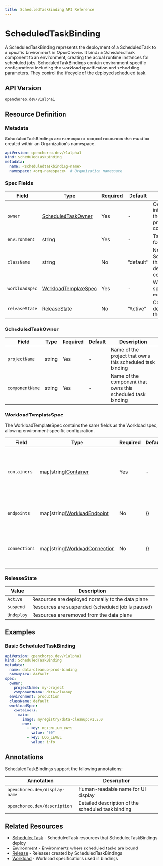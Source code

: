 ```yaml
---
title: ScheduledTaskBinding API Reference
---
```


# ScheduledTaskBinding

A ScheduledTaskBinding represents the deployment of a ScheduledTask to a specific Environment in OpenChoreo. It binds a
ScheduledTask component to an environment, creating the actual runtime instances for scheduled jobs.
ScheduledTaskBindings
contain environment-specific configurations including the workload specification and scheduling parameters. They control
the lifecycle of the deployed scheduled task.

## API Version

`openchoreo.dev/v1alpha1`

## Resource Definition

### Metadata

ScheduledTaskBindings are namespace-scoped resources that must be created within an Organization's namespace.

```yaml
apiVersion: openchoreo.dev/v1alpha1
kind: ScheduledTaskBinding
metadata:
  name: <scheduledtaskbinding-name>
  namespace: <org-namespace>  # Organization namespace
```

### Spec Fields

| Field          | Type                                          | Required | Default   | Description                                                           |
|----------------|-----------------------------------------------|----------|-----------|-----------------------------------------------------------------------|
| `owner`        | [ScheduledTaskOwner](#scheduledtaskowner)     | Yes      | -         | Ownership information linking the binding to a project and component  |
| `environment`  | string                                        | Yes      | -         | Target environment for this binding                                   |
| `className`    | string                                        | No       | "default" | Name of the ScheduledTaskClass that provides deployment configuration |
| `workloadSpec` | [WorkloadTemplateSpec](#workloadtemplatespec) | Yes      | -         | Workload specification for this environment                           |
| `releaseState` | [ReleaseState](#releasestate)                 | No       | "Active"  | Controls the deployment state of the release                          |

### ScheduledTaskOwner

| Field           | Type   | Required | Default | Description                                                 |
|-----------------|--------|----------|---------|-------------------------------------------------------------|
| `projectName`   | string | Yes      | -       | Name of the project that owns this scheduled task binding   |
| `componentName` | string | Yes      | -       | Name of the component that owns this scheduled task binding |

### WorkloadTemplateSpec

The WorkloadTemplateSpec contains the same fields as the Workload spec, allowing environment-specific configuration.

| Field         | Type                                                                           | Required | Default | Description                                                                                            |
|---------------|--------------------------------------------------------------------------------|----------|---------|--------------------------------------------------------------------------------------------------------|
| `containers`  | map[string][Container](../application/workload.md#container)                   | Yes      | -       | Container specifications keyed by container name. Must have at least one container with the key "main" |
| `endpoints`   | map[string][WorkloadEndpoint](../application/workload.md#workloadendpoint)     | No       | {}      | Network endpoints for port exposure keyed by endpoint name                                             |
| `connections` | map[string][WorkloadConnection](../application/workload.md#workloadconnection) | No       | {}      | Connections to internal/external resources keyed by connection name                                    |

### ReleaseState

| Value      | Description                                       |
|------------|---------------------------------------------------|
| `Active`   | Resources are deployed normally to the data plane |
| `Suspend`  | Resources are suspended (scheduled job is paused) |
| `Undeploy` | Resources are removed from the data plane         |

## Examples

### Basic ScheduledTaskBinding

```yaml
apiVersion: openchoreo.dev/v1alpha1
kind: ScheduledTaskBinding
metadata:
  name: data-cleanup-prod-binding
  namespace: default
spec:
  owner:
    projectName: my-project
    componentName: data-cleanup
  environment: production
  className: default
  workloadSpec:
    containers:
      main:
        image: myregistry/data-cleanup:v1.2.0
        env:
          - key: RETENTION_DAYS
            value: "30"
          - key: LOG_LEVEL
            value: info
```

## Annotations

ScheduledTaskBindings support the following annotations:

| Annotation                    | Description                                        |
|-------------------------------|----------------------------------------------------|
| `openchoreo.dev/display-name` | Human-readable name for UI display                 |
| `openchoreo.dev/description`  | Detailed description of the scheduled task binding |

## Related Resources

- [ScheduledTask](../application/scheduledtask.md) - ScheduledTask resources that ScheduledTaskBindings
  deploy
- [Environment](../platform/environment.md) - Environments where scheduled tasks are bound
- [Release](./release.md) - Releases created by ScheduledTaskBindings
- [Workload](../application/workload.md) - Workload specifications used in bindings
